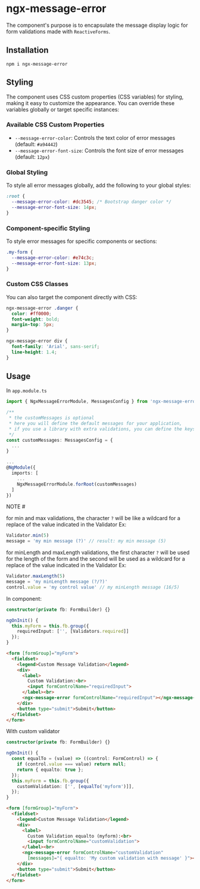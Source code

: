 # ngx-message-error

The component's purpose is to encapsulate the message display logic for form validations made with `ReactiveForms`.

## Installation

```
npm i ngx-message-error
```

## Styling

The component uses CSS custom properties (CSS variables) for styling, making it easy to customize the appearance. You can override these variables globally or target specific instances:

### Available CSS Custom Properties

- `--message-error-color`: Controls the text color of error messages (default: `#a94442`)
- `--message-error-font-size`: Controls the font size of error messages (default: `12px`)

### Global Styling

To style all error messages globally, add the following to your global styles:

```css
:root {
  --message-error-color: #dc3545; /* Bootstrap danger color */
  --message-error-font-size: 14px;
}
```

### Component-specific Styling

To style error messages for specific components or sections:

```css
.my-form {
  --message-error-color: #e74c3c;
  --message-error-font-size: 13px;
}
```

### Custom CSS Classes

You can also target the component directly with CSS:

```css
ngx-message-error .danger {
  color: #ff0000;
  font-weight: bold;
  margin-top: 5px;
}

ngx-message-error div {
  font-family: 'Arial', sans-serif;
  line-height: 1.4;
}
```

## Usage

In `app.module.ts`
``` typescript
import { NgxMessageErrorModule, MessagesConfig } from 'ngx-message-error';

/**
 * the customMessages is optional
 * here you will define the default messages for your application,
 * if you use a library with extra validations, you can define the keys here
 */
const customMessages: MessagesConfig = {
  ...
}

...
@NgModule({
  imports: [
    ...
    NgxMessageErrorModule.forRoot(customMessages)
  ]
})
```

NOTE #

for min and max validations, the character `?` will be like a wildcard for a replace of the value indicated in the Validator
Ex:
``` typescript
Validator.min(5)
message = 'my min message (?)' // result: my min message (5)
```
for minLength and maxLength validations, the first character `?` will be used for the length of the form and the second will be used as a wildcard for a replace of the value indicated in the Validator
Ex:
``` typescript
Validator.maxLength(5)
message = 'my minLength message (?/?)'
control.value = 'my control value' // my minLength message (16/5)
```

In component:
``` typescript
constructor(private fb: FormBuilder) {}

ngOnInit() {
  this.myForm = this.fb.group({
    requiredInput: ['', [Validators.required]]
  });
}
```
``` html
<form [formGroup]="myForm">
  <fieldset>
    <legend>Custom Message Validation</legend>
    <div>
      <label>
        Custom Validation:<br>
        <input formControlName="requiredInput">
      </label><br>
      <ngx-message-error formControlName="requiredInput"></ngx-message-error>
    </div>
    <button type="submit">Submit</button>
  </fieldset>
</form>
```
With custom validator
``` typescript
constructor(private fb: FormBuilder) {}

ngOnInit() {
  const equalTo = (value) => ((control: FormControl) => {
    if (control.value === value) return null;
    return { equalto: true };
  });
  this.myForm = this.fb.group({
    customValidation: ['', [equalTo('myform')]],
  });
}
```
``` html
<form [formGroup]="myForm">
  <fieldset>
    <legend>Custom Message Validation</legend>
    <div>
      <label>
        Custom Validation equalto (myform):<br>
        <input formControlName="customValidation">
      </label><br>
      <ngx-message-error formControlName="customValidation"
        [messages]="{ equalto: 'My custom validation with message' }"></ngx-message-error>
    </div>
    <button type="submit">Submit</button>
  </fieldset>
</form>
```
